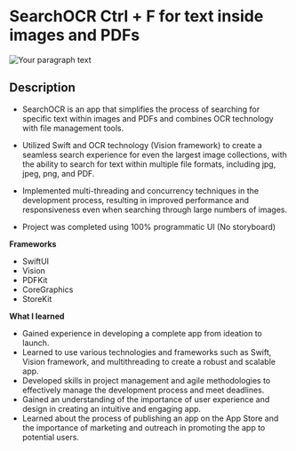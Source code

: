 # SearchOCR Ctrl + F for text inside images and PDFs

![Your paragraph text](https://user-images.githubusercontent.com/124773300/231116073-749d2358-5996-4305-a4b8-60b29705df0f.png)

## Description

- SearchOCR is an app that simplifies the process of searching for specific text within images and PDFs and combines OCR technology with file management tools.

- Utilized Swift and OCR technology (Vision framework) to create a seamless search experience for even the largest image collections, with the ability to search for text within multiple file formats, including jpg, jpeg, png, and PDF.

- Implemented multi-threading and concurrency techniques in the development process, resulting in improved performance and responsiveness even when searching through large numbers of images.

- Project was completed using 100% programmatic UI (No storyboard)

**Frameworks**

- SwiftUI
- Vision
- PDFKit
- CoreGraphics
- StoreKit

**What I learned**

- Gained experience in developing a complete app from ideation to launch.
- Learned to use various technologies and frameworks such as Swift, Vision framework, and multithreading to create a robust and scalable app.
- Developed skills in project management and agile methodologies to effectively manage the development process and meet deadlines.
- Gained an understanding of the importance of user experience and design in creating an intuitive and engaging app.
- Learned about the process of publishing an app on the App Store and the importance of marketing and outreach in promoting the app to potential users.

